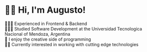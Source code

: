 # 👋🏾 Hi, I'm Augusto!
👨🏾‍💻 Experienced in Frontend & Backend<br/>
👨🏾‍🎓 Studied Software Development at the Universidad Tecnologica Nacional of Mendoza, Argentina<br/>
🎨 I enjoy the creative side of programming<br/>
🥷🏾 Currently interested in working with cutting edge technologies<br/>
